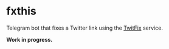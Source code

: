 # fxthis

Telegram bot that fixes a Twitter link using the [TwitFix](https://github.com/robinuniverse/TwitFix) service.

**Work in progress.**
